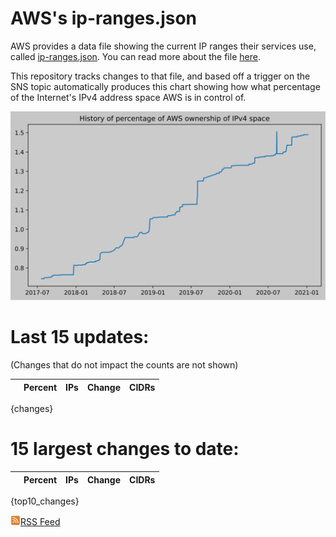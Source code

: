 # AWS's ip-ranges.json

AWS provides a data file showing the current IP ranges their
services use, called [ip-ranges.json](https://ip-ranges.amazonaws.com/ip-ranges.json).  You 
can read more about the file [here](https://docs.aws.amazon.com/general/latest/gr/aws-ip-ranges.html).

This repository tracks changes to that file, and based off a trigger on the SNS topic 
automatically produces this chart showing how what percentage of the Internet's IPv4 
address space AWS is in control of.

![History of AWS](history_count.svg)

# Last 15 updates:

(Changes that do not impact the counts are not shown)

| | Percent | IPs | Change | CIDRs |
| :--- | ---: | ---: | ---: | :--- |
{changes}


# 15 largest changes to date:

| | Percent | IPs | Change | CIDRs |
| :--- | ---: | ---: | ---: | :--- |
{top10_changes}


[![RSS Icon](rss-icon.png)RSS Feed](https://raw.githubusercontent.com/seligman/aws-ip-ranges/master/rss.xml)
